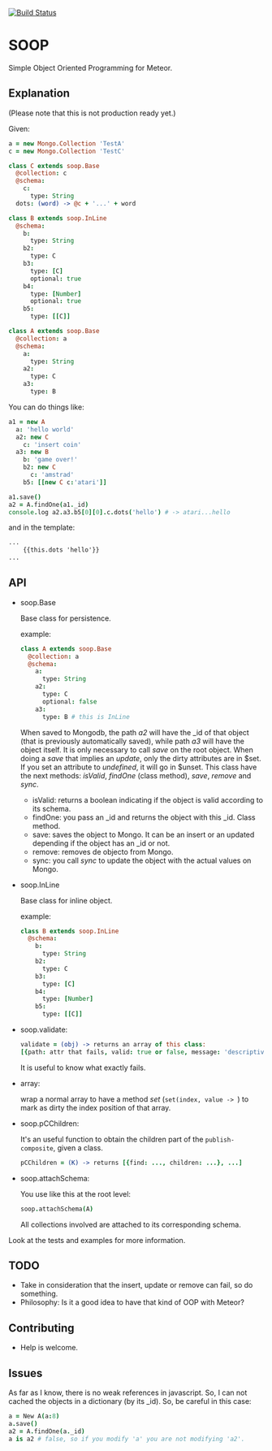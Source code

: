 [![Build Status](https://travis-ci.org/miguelalarcos/soop.svg)](https://travis-ci.org/miguelalarcos/soop)

SOOP
====

Simple Object Oriented Programming for Meteor.

Explanation
-----------

(Please note that this is not production ready yet.)

Given:

```coffee
a = new Mongo.Collection 'TestA'
c = new Mongo.Collection 'TestC'

class C extends soop.Base
  @collection: c
  @schema:
    c:
      type: String
  dots: (word) -> @c + '...' + word

class B extends soop.InLine
  @schema:
    b:
      type: String
    b2:
      type: C
    b3:
      type: [C]
      optional: true
    b4:
      type: [Number]
      optional: true
    b5:
      type: [[C]]

class A extends soop.Base
  @collection: a
  @schema:
    a:
      type: String
    a2:
      type: C
    a3:
      type: B
```

You can do things like:

```coffee
a1 = new A
  a: 'hello world'
  a2: new C
    c: 'insert coin'
  a3: new B
    b: 'game over!'
    b2: new C
      c: 'amstrad'
    b5: [[new C c:'atari']]

a1.save()
a2 = A.findOne(a1._id)
console.log a2.a3.b5[0][0].c.dots('hello') # -> atari...hello
```

and in the template:

```html
...
    {{this.dots 'hello'}}
...
```

API
---

* soop.Base

  Base class for persistence.

  example:
  ```coffee
  class A extends soop.Base
    @collection: a
    @schema:
      a:
        type: String
      a2:
        type: C
        optional: false
      a3:
        type: B # this is InLine
  ```
  When saved to Mongodb, the path *a2* will have the _id of that object (that is previously automatically saved), while path *a3* will have the object itself. It is only necessary to call *save* on the root object.
  When doing a *save* that implies an *update*, only the dirty attributes are in $set. If you set an attribute to *undefined*, it will go in $unset.
  This class have the next methods: *isValid*, *findOne* (class method), *save*, *remove* and *sync*.

  * isValid:
    returns a boolean indicating if the object is valid according to its schema.
  * findOne:
    you pass an _id and returns the object with this _id. Class method.
  * save:
    saves the object to Mongo. It can be an insert or an updated depending if the object has an _id or not.
  * remove:
    removes de objecto from Mongo.
  * sync:
    you call *sync* to update the object with the actual values on Mongo.

* soop.InLine

  Base class for inline object.

  example:
  ```coffee
  class B extends soop.InLine
    @schema:
      b:
        type: String
      b2:
        type: C
      b3:
        type: [C]
      b4:
        type: [Number]
      b5:
        type: [[C]]
  ```

* soop.validate:

  ```coffee
  validate = (obj) -> returns an array of this class:
  [{path: attr that fails, valid: true or false, message: 'descriptive message in case of fail'}, ...]
  ```
  It is useful to know what exactly fails.

* array:

  wrap a normal array to have a method *set* (```set(index, value -> ```) to mark as dirty the index position of that array.

* soop.pCChildren:

  It's an useful function to obtain the children part of the ```publish-composite```, given a class.
   ```coffee
   pCChildren = (K) -> returns [{find: ..., children: ...}, ...]
   ```
* soop.attachSchema:

  You use like this at the root level:
  ```coffee
  soop.attachSchema(A)
  ```
  All collections involved are attached to its corresponding schema.

Look at the tests and examples for more information.

TODO
----
* Take in consideration that the insert, update or remove can fail, so do something.
* Philosophy:
  Is it a good idea to have that kind of OOP with Meteor?

Contributing
------------
* Help is welcome.

Issues
------
As far as I know, there is no weak references in javascript. So, I can not cached the objects in a dictionary (by its _id). So, be careful in this case:
```coffee
a = New A(a:8)
a.save()
a2 = A.findOne(a._id)
a is a2 # false, so if you modify 'a' you are not modifying 'a2'.
```
